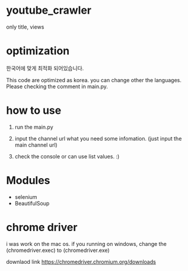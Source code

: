 # youtube_crawler
only title, views 
# optimization
한국어에 맞게 최적화 되어있습니다.

This code are optimized as korea. you can change other the languages.
Please checking the comment in main.py.

# how to use

1. run the main.py

2. input the channel url what you need some infomation. (just input the main channel url)

3. check the console or can use list values.  :)

# Modules
- selenium
- BeautifulSoup

# chrome driver
i was work on the mac os.
if you running on windows, change the (chromedriver.exec) to (chromedriver.exe)

downlaod link
https://chromedriver.chromium.org/downloads
